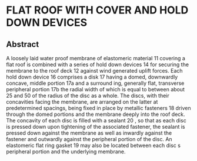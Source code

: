 # FLAT ROOF WITH COVER AND HOLD DOWN DEVICES

## Abstract
A loosely laid water proof membrane of elastomeric material 11 covering a flat roof is combined with a series of hold down devices 14 for securing the membrane to the roof deck 12 against wind generated uplift forces. Each hold down device 16 comprises a disk 17 having a domed, downwardly concave, middle portion 17a and a surround ing, generally flat, transverse peripheral portion 17b the radial width of which is equal to between about 25 and 50 of the radius of the disc as a whole. The discs, with their concavities facing the membrane, are arranged on the latter at predetermined spacings, being fixed in place by metallic fasteners 18 driven through the domed portions and the membrane deeply into the roof deck. The concavity of each disc is filled with a sealant 20 , so that as each disc is pressed down upon tightening of the associated fastener, the sealant is pressed down against the membrane as well as inwardly against the fastener and outwardly against the peripheral portion of the disc. An elastomeric flat ring gasket 19 may also be located between each disc s peripheral portion and the underlying membrane.